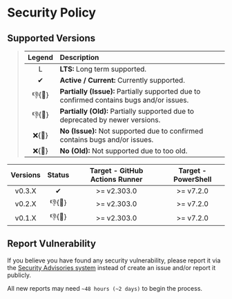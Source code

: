 # Security Policy

## Supported Versions

> | **Legend** | **Description** |
> |:-:|:--|
> | L | **LTS:** Long term supported. |
> | ✔ | **Active / Current:** Currently supported. |
> | 👎{🐛} | **Partially (Issue):** Partially supported due to confirmed contains bugs and/or issues. |
> | 👎{🧓} | **Partially (Old):** Partially supported due to deprecated by newer versions. |
> | ❌{🐛} | **No (Issue):** Not supported due to confirmed contains bugs and/or issues. |
> | ❌{🧓} | **No (Old):** Not supported due to too old. |

| **Versions** | **Status** | **Target - GitHub Actions Runner** | **Target - PowerShell** |
|:-:|:-:|:-:|:-:|
| v0.3.X | ✔ | >= v2.303.0 | >= v7.2.0 |
| v0.2.X | 👎{🐛} | >= v2.303.0 | >= v7.2.0 |
| v0.1.X | 👎{🐛} | >= v2.303.0 | >= v7.2.0 |

## Report Vulnerability

If you believe you have found any security vulnerability, please report it via the [Security Advisories system](https://github.com/hugoalh/disk-space-optimizer-ghaction/security/advisories/new) instead of create an issue and/or report it publicly.

All new reports may need `~48 hours (~2 days)` to begin the process.
